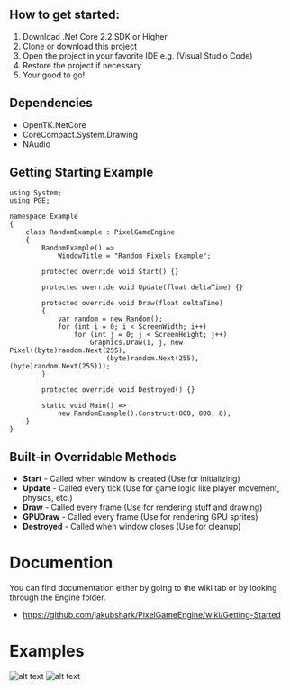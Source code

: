 ## How to get started:
1. Download .Net Core 2.2 SDK or Higher
2. Clone or download this project
3. Open the project in your favorite IDE e.g. (Visual Studio Code)
4. Restore the project if necessary
5. Your good to go!

## Dependencies
* OpenTK.NetCore
* CoreCompact.System.Drawing
* NAudio

## Getting Starting Example
```
using System;
using PGE;

namespace Example
{
    class RandomExample : PixelGameEngine
    {
        RandomExample() =>
            WindowTitle = "Random Pixels Example";
    
        protected override void Start() {}

        protected override void Update(float deltaTime) {}

        protected override void Draw(float deltaTime)
        {
            var random = new Random();
            for (int i = 0; i < ScreenWidth; i++)
                for (int j = 0; j < ScreenHeight; j++)
                    Graphics.Draw(i, j, new Pixel((byte)random.Next(255), 
                        (byte)random.Next(255), (byte)random.Next(255)));
        }

        protected override void Destroyed() {}

        static void Main() => 
            new RandomExample().Construct(800, 800, 8);
    }
}
```
## Built-in Overridable Methods
  * **Start** - Called when window is created (Use for initializing)
  * **Update** - Called every tick (Use for game logic like player movement, physics, etc.)
  * **Draw** - Called every frame (Use for rendering stuff and drawing)
  * **GPUDraw** - Called every frame (Use for rendering GPU sprites)
  * **Destroyed** - Called when window closes (Use for cleanup)
  
# Documention
You can find documentation either by going to the wiki tab or
by looking through the Engine folder.

* https://github.com/jakubshark/PixelGameEngine/wiki/Getting-Started

# Examples
![alt text](https://i.imgur.com/SPTGHfe.gif)
![alt text](https://i.imgur.com/sgPtLmT.gif)
